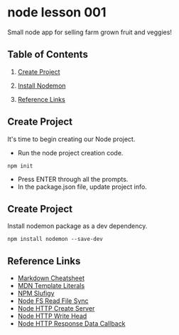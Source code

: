 # node lesson 001

Small node app for selling farm grown fruit and veggies!

## Table of Contents

1. [Create Project](#initProject)

1. [Install Nodemon](#nodemon)

1. [Reference Links](#reference)


## Create Project <a name="initProject"></a>

It's time to begin creating our Node project.

- Run the node project creation code.

```
npm init
```

- Press ENTER through all the prompts.
- In the package.json file, update project info.

## Create Project <a name="nodemon"></a>

Install nodemon package as a dev dependency.

```
npm install nodemon --save-dev
```

## Reference Links <a name="reference"></a>

- [Markdown Cheatsheet](https://github.com/adam-p/markdown-here/wiki/Markdown-Cheatsheet)
- [MDN Template Literals](https://developer.mozilla.org/en-US/docs/Web/JavaScript/Reference/Template_literals)
- [NPM Slufigy](https://www.npmjs.com/package/slugify)
- [Node FS Read File Sync](https://nodejs.org/api/fs.html#fs_fs_readfilesync_path_options)
- [Node HTTP Create Server](https://nodejs.org/api/http.html#http_http_createserver_options_requestlistener)
- [Node HTTP Write Head](https://nodejs.org/api/http.html#http_response_writehead_statuscode_statusmessage_headers)
- [Node HTTP Response Data Callback](https://nodejs.org/api/all.html#http_response_end_data_encoding_callback)
